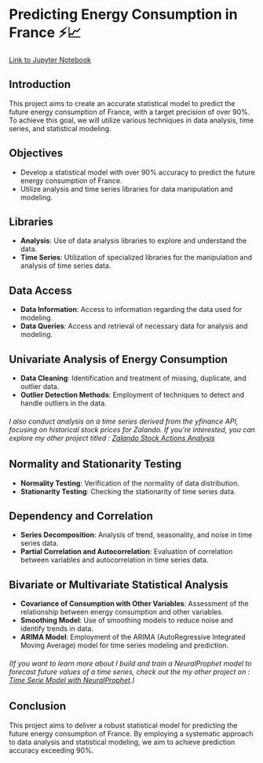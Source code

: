 # Predicting Energy Consumption in France ⚡️📈

[Link to Jupyter Notebook](https://github.com/CatelloTheDataProjectManager/Predicting-Energy-Consumption/blob/main/Projet_serie_temporelle_%20consommation_energetique.ipynb)

## Introduction

This project aims to create an accurate statistical model to predict the future energy consumption of France, with a target precision of over 90%. To achieve this goal, we will utilize various techniques in data analysis, time series, and statistical modeling.

## Objectives

- Develop a statistical model with over 90% accuracy to predict the future energy consumption of France.
- Utilize analysis and time series libraries for data manipulation and modeling.

## Libraries

- **Analysis**: Use of data analysis libraries to explore and understand the data.
- **Time Series**: Utilization of specialized libraries for the manipulation and analysis of time series data.

## Data Access

- **Data Information**: Access to information regarding the data used for modeling.
- **Data Queries**: Access and retrieval of necessary data for analysis and modeling.

## Univariate Analysis of Energy Consumption

- **Data Cleaning**: Identification and treatment of missing, duplicate, and outlier data.
- **Outlier Detection Methods**: Employment of techniques to detect and handle outliers in the data.

###### I also conduct analysis on a time series derived from the yfinance API, focusing on historical stock prices for Zalando. If you're interested, you can explore my other project titled  : [Zalando Stock Actions Analysis](https://github.com/CatelloTheDataProjectManager/Time-Series/blob/main/README.md)

## Normality and Stationarity Testing

- **Normality Testing**: Verification of the normality of data distribution.
- **Stationarity Testing**: Checking the stationarity of time series data.

## Dependency and Correlation

- **Series Decomposition**: Analysis of trend, seasonality, and noise in time series data.
- **Partial Correlation and Autocorrelation**: Evaluation of correlation between variables and autocorrelation in time series data.

## Bivariate or Multivariate Statistical Analysis

- **Covariance of Consumption with Other Variables**: Assessment of the relationship between energy consumption and other variables.
- **Smoothing Model**: Use of smoothing models to reduce noise and identify trends in data.
- **ARIMA Model**: Employment of the ARIMA (AutoRegressive Integrated Moving Average) model for time series modeling and prediction.

###### (If you want to learn more about I build and train a NeuralProphet model to forecast future values of a time series, check out the my other project on : [Time Serie Model with NeuralProphet](https://github.com/CatelloTheDataProjectManager/Time-Series/blob/main/README.md).)

## Conclusion

This project aims to deliver a robust statistical model for predicting the future energy consumption of France. By employing a systematic approach to data analysis and statistical modeling, we aim to achieve prediction accuracy exceeding 90%.
